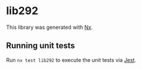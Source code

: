 # lib292

This library was generated with [Nx](https://nx.dev).


## Running unit tests

Run `nx test lib292` to execute the unit tests via [Jest](https://jestjs.io).


